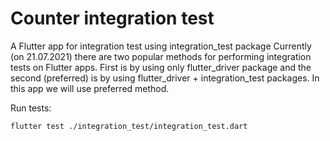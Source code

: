 # Counter integration test

A Flutter app for integration test using integration_test package
Currently (on 21.07.2021) there are two popular methods for performing integration tests on Flutter apps.
First is by using only flutter_driver package and the second (preferred) is by using flutter_driver + integration_test packages.
In this app we will use preferred method.

Run tests:
```
flutter test ./integration_test/integration_test.dart
```